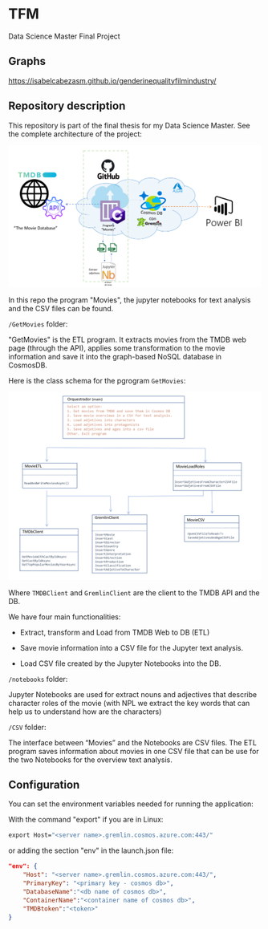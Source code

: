 # TFM

Data Science Master Final Project

## Graphs
https://isabelcabezasm.github.io/genderinequalityfilmindustry/

## Repository description

This repository is part of the final thesis for my Data Science Master.
See the complete architecture of the project:

![Complete project architecture](img/architecture.png)

In this repo the program "Movies", the jupyter notebooks for text analysis and the CSV files can be found.

`/GetMovies` folder:

"GetMovies" is the ETL program. It extracts movies from the TMDB web page (through the API), applies some transformation to the movie information and save it into the graph-based NoSQL database in CosmosDB.

Here is the class schema for the pgrogram `GetMovies`:

![Class Schema for GetMovies program](img/schema-class.png)

Where `TMDBClient` and `GremlinClient` are the client to the TMDB API and the DB.

We have four main functionalities:

- Extract, transform and Load from TMDB Web to DB (ETL)

- Save movie information into a CSV file for the Jupyter text analysis.

- Load CSV file created by the Jupyter Notebooks into the DB.

`/notebooks` folder:

Jupyter Notebooks are used for extract nouns and adjectives that describe character roles of the movie (with NPL we extract the key words that can help us to understand how are the characters)

`/CSV` folder:

The interface between “Movies” and the Notebooks are CSV files.
The ETL program saves information about movies in one CSV file that can be use for the two Notebooks for the overview text analysis.


## Configuration

You can set the environment variables needed for running the application:

With the command "export" if you are in Linux:

```cmd
export Host="<server name>.gremlin.cosmos.azure.com:443/"
```

or adding the section "env" in the launch.json file: 

```json
"env": {
    "Host": "<server name>.gremlin.cosmos.azure.com:443/",
    "PrimaryKey": "<primary key - cosmos db>",
    "DatabaseName":"<db name of cosmos db>",
    "ContainerName":"<container name of cosmos db>",
    "TMDBtoken":"<token>"
}
```


